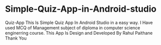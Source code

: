 # Simple-Quiz-App-in-Android-studio
Quiz-App
This Is Simple Quiz App In Android Studio in a easy way. 
I Have used MCQ of Management subject of diploma in computer science enginerring course.
This App Is Design and Developed By Rahul Paithane
Thank You
